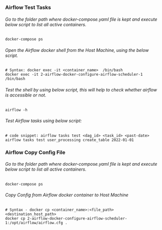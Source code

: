 
### Airflow Test Tasks
###### Go to the folder path where docker-compose.yaml file is kept and execute below script to list all active containers.
    docker-compose ps

###### Open the Airflow docker shell from the Host Machine, using the below script.
    # Syntax: docker exec -it <container_name>  /bin/bash
    docker exec -it 2-airflow-docker-configure-airflow-scheduler-1 /bin/bash

###### Test the shell by using below script, this will help to check whether airflow is accessible or not.
    airflow -h

###### Test Airflow tasks using below script: 
    # code snippet: airflow tasks test <dag_id> <task_id> <past-date>
    airflow tasks test user_processing create_table 2022-01-01


### Airflow Copy Config File
###### Go to the folder path where docker-compose.yaml file is kept and execute below script to list all active containers.
    docker-compose ps

###### Copy Config from Airflow docker container to Host Machine
    # Syntax - docker cp <container_name>:<file_path>  <destination_host_path>
    docker cp 2-airflow-docker-configure-airflow-scheduler-1:/opt/airflow/airflow.cfg .

